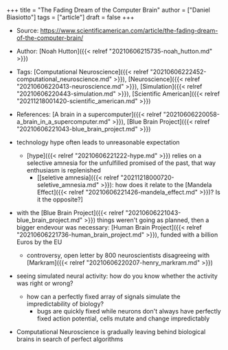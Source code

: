 +++
title = "The Fading Dream of the Computer Brain"
author = ["Daniel Biasiotto"]
tags = ["article"]
draft = false
+++

-   Source: <https://www.scientificamerican.com/article/the-fading-dream-of-the-computer-brain/>
-   Author: [Noah Hutton]({{< relref "20210606215735-noah_hutton.md" >}})
-   Tags: [Computational Neuroscience]({{< relref "20210606222452-computational_neuroscience.md" >}}), [Neuroscience]({{< relref "20210606220413-neuroscience.md" >}}), [Simulation]({{< relref "20210606220443-simulation.md" >}}), [Scientific American]({{< relref "20211218001420-scientific_american.md" >}})
-   References: [A brain in a supercomputer]({{< relref "20210606220058-a_brain_in_a_supercomputer.md" >}}), [Blue Brain Project]({{< relref "20210606221043-blue_brain_project.md" >}})

-   technology hype often leads to unreasonable expectation
    -   [hype]({{< relref "20210606221222-hype.md" >}}) relies on a selective amnesia for the unfulfilled promised of the past, that way enthusiasm is replenished
        -   [[seletive amnesia]({{< relref "20211218000720-seletive_amnesia.md" >}}): how does it relate to the [Mandela Effect]({{< relref "20210606221426-mandela_effect.md" >}})? Is it the opposite?]
-   with the [Blue Brain Project]({{< relref "20210606221043-blue_brain_project.md" >}}) things weren't going as planned, then a bigger endevour was necessary: [Human Brain Project]({{< relref "20210606221736-human_brain_project.md" >}}), funded with a billion Euros by the EU
    -   controversy, open letter by 800 neuroscientists disagreeing with [Markram]({{< relref "20210606220207-henry_markram.md" >}})
-   seeing simulated neural activity: how do you know whether the activity was right or wrong?
    -   how can a perfectly fixed array of signals simulate the impredictability of biology?
        -   bugs are quickly fixed while neurons don't always have perfectly fixed action potential, cells mutate and change impredictably
-   Computational Neuroscience is gradually leaving behind biological brains in search of perfect algorithms